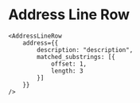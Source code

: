 # Address Line Row

	<AddressLineRow 
		address={{
			description: "description",
			matched_substrings: [{
				offset: 1,	
				length: 3 	
			}]
		}}
	/>
	